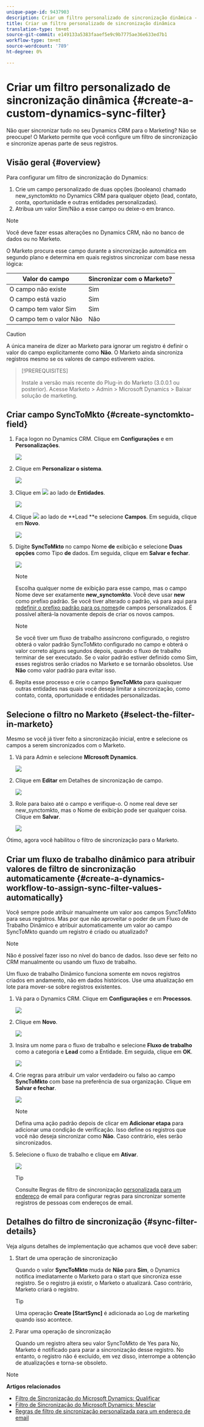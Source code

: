 ```yaml
---
unique-page-id: 9437903
description: Criar um filtro personalizado de sincronização dinâmica - Documentos do marketing - Documentação do produto
title: Criar um filtro personalizado de sincronização dinâmica
translation-type: tm+mt
source-git-commit: e149133a5383faaef5e9c9b7775ae36e633ed7b1
workflow-type: tm+mt
source-wordcount: '789'
ht-degree: 0%

---
```



# Criar um filtro personalizado de sincronização dinâmica {#create-a-custom-dynamics-sync-filter}

Não quer sincronizar tudo no seu Dynamics CRM para o Marketing? Não se preocupe! O Marketo permite que você configure um filtro de sincronização e sincronize apenas parte de seus registros.

## Visão geral {#overview}

Para configurar um filtro de sincronização do Dynamics:

1. Crie um campo personalizado de duas opções (booleano) chamado new_synctomkto no Dynamics CRM para qualquer objeto (lead, contato, conta, oportunidade e outras entidades personalizadas).
1. Atribua um valor Sim/Não a esse campo ou deixe-o em branco.

>[!NOTE]
>
>Você deve fazer essas alterações no Dynamics CRM, não no banco de dados ou no Marketo.

O Marketo procura esse campo durante a sincronização automática em segundo plano e determina em quais registros sincronizar com base nessa lógica:

| Valor do campo | Sincronizar com o Marketo? |
|---|---|
| O campo não existe | Sim |
| O campo está vazio | Sim |
| O campo tem valor Sim | Sim |
| O campo tem o valor Não | Não |

>[!CAUTION]
>
>A única maneira de dizer ao Marketo para ignorar um registro é definir o valor do campo explicitamente como **Não**. O Marketo ainda sincroniza registros mesmo se os valores de campo estiverem vazios.

>[!PREREQUISITES]
>
>Instale a versão mais recente do Plug-in do Marketo (3.0.0.1 ou posterior). Acesse Marketo > Admin > Microsoft Dynamics > Baixar solução de marketing.

## Criar campo SyncToMkto {#create-synctomkto-field}

1. Faça logon no Dynamics CRM. Clique em **Configurações** e em **Personalizações**.

   ![](assets/image2015-8-10-21-3a40-3a9.png)

1. Clique em **Personalizar o sistema**.

   ![](assets/image2015-8-10-21-3a42-3a15.png)

1. Clique em ![](assets/image2015-8-10-21-3a44-3a23.png) ao lado de **Entidades**.

   ![](assets/image2015-8-10-21-3a43-3a39.png)

1. Clique ![](assets/image2015-8-10-21-3a44-3a23.png) ao lado de **Lead **e selecione **Campos**. Em seguida, clique em **Novo**.

   ![](assets/image2015-8-10-21-3a49-3a49.png)

1. Digite **SyncToMkto** no campo Nome **de** exibição e selecione **Duas opções** como Tipo **de** dados. Em seguida, clique em **Salvar e fechar**.

   ![](assets/image2015-9-8-10-3a25-3a33.png)

   >[!NOTE]
   >
   >Escolha qualquer nome de exibição para esse campo, mas o campo Nome deve ser exatamente **new_synctomkto**. Você deve usar **new** como prefixo padrão. Se você tiver alterado o padrão, vá para aqui para [redefinir o prefixo padrão para os nomes](create-a-custom-dynamics-sync-filter/set-a-default-custom-field-prefix.md)de campos personalizados. É possível alterá-la novamente depois de criar os novos campos.

   >[!NOTE]
   >
   >Se você tiver um fluxo de trabalho assíncrono configurado, o registro obterá o valor padrão SyncToMkto configurado no campo e obterá o valor correto alguns segundos depois, quando o fluxo de trabalho terminar de ser executado. Se o valor padrão estiver definido como Sim, esses registros serão criados no Marketo e se tornarão obsoletos. Use **Não** como valor padrão para evitar isso.

1. Repita esse processo e crie o campo **SyncToMkto** para quaisquer outras entidades nas quais você deseja limitar a sincronização, como contato, conta, oportunidade e entidades personalizadas.

## Selecione o filtro no Marketo {#select-the-filter-in-marketo}

Mesmo se você já tiver feito a sincronização inicial, entre e selecione os campos a serem sincronizados com o Marketo.

1. Vá para Admin e selecione **MIcrosoft Dynamics**.

   ![](assets/image2015-10-9-9-3a50-3a9.png)

1. Clique em **Editar** em Detalhes de sincronização de campo.

   ![](assets/image2015-10-9-9-3a52-3a23.png)

1. Role para baixo até o campo e verifique-o. O nome real deve ser new_synctomkto, mas o Nome de exibição pode ser qualquer coisa. Clique em **Salvar**.

   ![](assets/image2015-10-9-9-3a56-3a23.png)

Ótimo, agora você habilitou o filtro de sincronização para o Marketo.

## Criar um fluxo de trabalho dinâmico para atribuir valores de filtro de sincronização automaticamente {#create-a-dynamics-workflow-to-assign-sync-filter-values-automatically}

Você sempre pode atribuir manualmente um valor aos campos SyncToMkto para seus registros. Mas por que não aproveitar o poder de um Fluxo de Trabalho Dinâmico e atribuir automaticamente um valor ao campo SyncToMkto quando um registro é criado ou atualizado?

>[!NOTE]
>
>Não é possível fazer isso no nível do banco de dados. Isso deve ser feito no CRM manualmente ou usando um fluxo de trabalho.
>
>Um fluxo de trabalho Dinâmico funciona somente em novos registros criados em andamento, não em dados históricos. Use uma atualização em lote para mover-se sobre registros existentes.

1. Vá para o Dynamics CRM. Clique em **Configurações** e em **Processos**.

   ![](assets/image2015-8-11-8-3a42-3a10.png)

1. Clique em **Novo**.

   ![](assets/image2015-8-11-8-3a43-3a46.png)

1. Insira um nome para o fluxo de trabalho e selecione **Fluxo de trabalho** como a categoria e **Lead** como a Entidade. Em seguida, clique em **OK**.

   ![](assets/image2015-8-11-8-3a45-3a46.png)

1. Crie regras para atribuir um valor verdadeiro ou falso ao campo **SyncToMkto** com base na preferência de sua organização. Clique em **Salvar e fechar**.

   ![](assets/setsynctomkto-fix.png)

   >[!NOTE]
   >
   >Defina uma ação padrão depois de clicar em **Adicionar etapa** para adicionar uma condição de verificação. Isso define os registros que você não deseja sincronizar como **Não**. Caso contrário, eles serão sincronizados.

1. Selecione o fluxo de trabalho e clique em **Ativar**.

   ![](assets/image2015-8-11-8-3a57-3a29.png)

   >[!TIP]
   >
   >Consulte Regras de filtro de sincronização [personalizada para um endereço](create-a-custom-dynamics-sync-filter/custom-sync-filter-rules-for-an-email-address.md) de email para configurar regras para sincronizar somente registros de pessoas com endereços de email.

## Detalhes do filtro de sincronização {#sync-filter-details}

Veja alguns detalhes de implementação que achamos que você deve saber:

1. Start de uma operação de sincronização

   Quando o valor **SyncToMkto** muda de **Não** para **Sim**, o Dynamics notifica imediatamente o Marketo para o start que sincroniza esse registro. Se o registro já existir, o Marketo o atualizará. Caso contrário, Marketo criará o registro.

   >[!TIP]
   >
   >Uma operação **Create [StartSync]** é adicionada ao Log de marketing quando isso acontece.

1. Parar uma operação de sincronização

   Quando um registro altera seu valor SyncToMkto de Yes para No, Marketo é notificado para parar a sincronização desse registro. No entanto, o registro não é excluído, em vez disso, interrompe a obtenção de atualizações e torna-se obsoleto.

>[!NOTE]
>
>**Artigos relacionados**
>
>* [Filtro de Sincronização do Microsoft Dynamics: Qualificar](create-a-custom-dynamics-sync-filter/microsoft-dynamics-sync-filter-qualify.md)
>* [Filtro de Sincronização do Microsoft Dynamics: Mesclar](create-a-custom-dynamics-sync-filter/microsoft-dynamics-sync-filter-merge.md)
>* [Regras de filtro de sincronização personalizada para um endereço de email](create-a-custom-dynamics-sync-filter/custom-sync-filter-rules-for-an-email-address.md)

>



